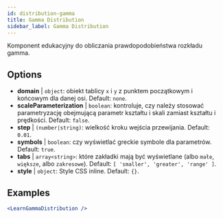 ```yaml
---
id: distribution-gamma
title: Gamma Distribution
sidebar_label: Gamma Distribution
---
```


Komponent edukacyjny do obliczania prawdopodobieństwa rozkładu gamma.

## Options

* __domain__ | `object`: obiekt tablicy `x` i `y` z punktem początkowym i końcowym dla danej osi. Default: `none`.
* __scaleParameterization__ | `boolean`: kontroluje, czy należy stosować parametryzację obejmującą parametr kształtu i skali zamiast kształtu i prędkości. Default: `false`.
* __step__ | `(number|string)`: wielkość kroku wejścia przewijania. Default: `0.01`.
* __symbols__ | `boolean`: czy wyświetlać greckie symbole dla parametrów. Default: `true`.
* __tabs__ | `array<string>`: które zakładki mają być wyświetlane (albo `małe`, `większe`, albo `zakresowe`). Default: `[
  'smaller',
  'greater',
  'range'
]`.
* __style__ | `object`: Style CSS inline. Default: `{}`.


## Examples

```jsx live
<LearnGammaDistribution />
```

